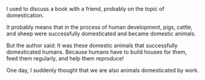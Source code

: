 I used to discuss a book with a friend, probably on the topic of domestication.

It probably means that in the process of human development, pigs, cattle, and sheep were successfully domesticated and became domestic animals.

But the author said: It was these domestic animals that successfully domesticated humans. Because humans have to build houses for them, feed them regularly, and help them reproduce!

One day, I suddenly thought that we are also animals domesticated by work.
